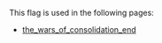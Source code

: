 This flag is used in the following pages:
 - [the_wars_of_consolidation_end](../events/the_wars_of_consolidation_end.md)
